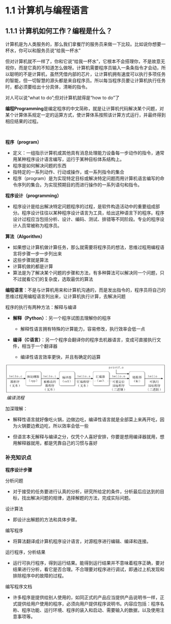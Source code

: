 # 1.1 计算机与编程语言

## 1.1.1 计算机如何工作？编程是什么？

计算机是为人类服务的，那么我们拿餐厅的服务员来做一下比较。比如说你想要一杯水，你可以和服务员说“给我一杯水”

但对计算机就不一样了，你和它说“给我一杯水”，它根本不会搭理你，不是故意无视你，而是它真的不知道怎么做呀。计算机需要程序员输入一条条指令才会动，所以聪明的不是计算机，虽然凭借内部的芯片，让计算机拥有速度可以执行多项任务的智能，但一切智慧的源头都是来自程序员。所以每当程序员要让计算机执行任务时，都必须要给出十分具体，清晰的指令。

对人可以说“what to do”;但对计算机就得是“how to do”了



**编程Programming**是编定程序的中文简称，就是让计算机代码解决某个问题，对某个计算体系规定一定的运算方式，使计算体系按照该计算方式运行，并最终得到相应结果的过程。

<br />

**程序（program）**

* 定义：一组指示计算机或其他具有消息处理能力设备每一步动作的指令，通常用某种程序设计语言编写，运行于某种目标体系结构上。
* 程序是如何解决问题的东西
* 指特定的一系列动作、行动或操作，或一系列指令的集合
* 程序（program）是为实现特定目标或解决特定问题而用计算机语言编写的命令序列的集合。为实现预期目的而进行操作的一系列语句和指令。



**程序设计（programming）**
* 程序设计是给出解决特定问题程序的过程，是软件构造活动中的重要组成部分。程序设计往往以某种程序设计语言为工具，给出这种语言下的程序。程序设计过程应当包括分析、设计、编码、测试、排错等不同阶段。专业的程序设计人员常被称为程序员。

  

**算法（Algorithm）**

* 如果想让计算机做计算任务，那么就需要将程序员的想法，思维过程用编程语言将步骤一步一步列出来
* 这些步骤就是算法
* 计算机做的都是计算
* 算法是为了解决某个问题的步骤和方法，有多种算法可以解决同一个问题，只不过就看它们的复杂度，选取最优的算法



**编程语言**：不是与计算机用来和计算机沟通的，而是发出指令的，程序员将自己的思维过程用编程语言列出来，让计算机执行计算，去解决问题



程序的执行有两种方法：解释与编译

* **解释（Python）**：另一个程序试图去理解你的程序

  * 解释性语言拥有特殊的计算能力，容易修改，执行效率会低一点

  

* **编译（C语言）**：另一个程序会翻译你的程序去机器语言，变成可直接执行文件，相当于一个翻译器

  * 编译性语言效率更快，并且有确定的运算


![](images/1-1.png)
​                                                                            *编译流程*

加深理解：

* 解释性语言就好像吃火锅，边做边吃，编译性语言就是全部菜上来再开吃，因为火锅要边煮边吃，所以效率会低一些

* 但语言本无解释与编译之分，仅凭个人喜好安排，你要是想用编译器就用，想用解释器就用，都是凭靠自己的习惯与喜好







### 补充知识点

**程序设计步骤**

分析问题

* 对于接受的任务要进行认真的分析，研究所给定的条件，分析最后应达到的目标，找出解决问题的规律，选择解题的方法，完成实际问题。

  

设计算法

* 即设计出解题的方法和具体步骤。



编写程序

* 将算法翻译成计算机程序设计语言，对源程序进行编辑、编译和连接。



运行程序，分析结果

* 运行可执行程序，得到运行结果。能得到运行结果并不意味着程序正确，要对结果进行分析，看它是否合理。不合理要对程序进行调试，即通过上机发现和排除程序中的故障的过程。

  

编写程序文档

* 许多程序是提供给别人使用的，如同正式的产品应当提供产品说明书一样，正式提供给用户使用的程序，必须向用户提供程序说明书。内容应包括：程序名称、程序功能、运行环境、程序的装入和启动、需要输入的数据，以及使用注意事项等。




